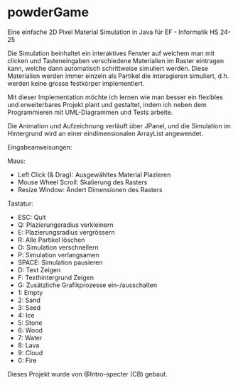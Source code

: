 # powderGame
Eine einfache 2D Pixel Material Simulation in Java für EF - Informatik HS 24-25

Die Simulation beinhaltet ein interaktives Fenster auf welchem man mit clicken und Tasteneingaben verschiedene Materialien im Raster eintragen kann, welche dann automatisch schrittweise simuliert werden. Diese Materialien werden immer einzeln als Partikel die interagieren simuliert, d.h. werden keine grosse festkörper implementiert.

Mit dieser Implementation möchte ich lernen wie man besser ein flexibles und erweiterbares Projekt plant und gestaltet, indem ich neben dem Programmieren mit UML-Diagrammen und Tests arbeite. 

Die Animation und Aufzeichnung verläuft über JPanel, und die Simulation im Hintergrund wird an einer eindimensionalen ArrayList angewendet.

Eingabeanweisungen: 

Maus:
- Left Click (& Drag): Ausgewähltes Material Plazieren
- Mouse Wheel Scroll: Skalierung des Rasters
- Resize Window: Ändert Dimensionen des Rasters

Tastatur:
- ESC: Quit
- Q: Plazierungsradius verkleinern
- E: Plazierungsradius vergrössern
- R: Alle Partikel löschen
- O: Simulation verschnellern
- P: Simulation verlangsamen
- SPACE: Simulation pausieren
- D: Text Zeigen
- F: Texthintergrund Zeigen
- G: Zusätzliche Grafikprozesse ein-/ausschalten
- 1: Empty
- 2: Sand
- 3: Seed
- 4: Ice
- 5: Stone
- 6: Wood
- 7: Water
- 8: Lava 
- 9: Cloud
- 0: Fire

Dieses Projekt wurde von @Intro-specter (CB) gebaut.